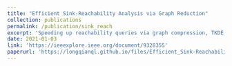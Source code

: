 ```yaml
---
title: "Efficient Sink-Reachability Analysis via Graph Reduction"
collection: publications
permalink: /publication/sink_reach
excerpt: 'Speeding up reachability queries via graph compression, TKDE, with Dietrich et.al'
date: 2021-01-03
link: 'https://ieeexplore.ieee.org/document/9328355'
paperurl: 'https://longqianql.github.io/files/Efficient_Sink-Reachability_Analysis_via_Graph_Reduction.pdf'
---
```

